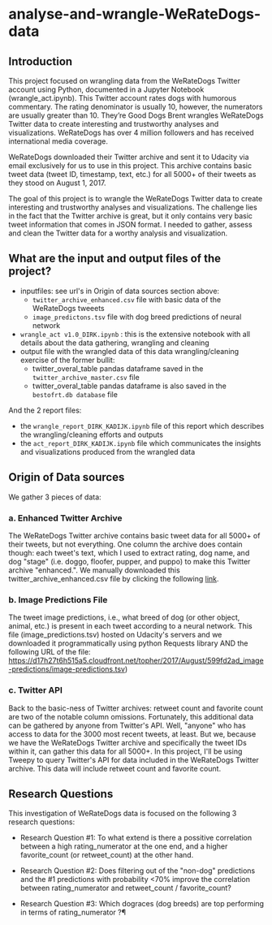 # analyse-and-wrangle-WeRateDogs-data

## Introduction

This project focused on wrangling data from the WeRateDogs Twitter account using Python, documented in a Jupyter Notebook (wrangle_act.ipynb). This Twitter account rates dogs with humorous commentary. The rating denominator is usually 10, however, the numerators are usually greater than 10. They’re Good Dogs Brent wrangles WeRateDogs Twitter data to create interesting and trustworthy analyses and visualizations. WeRateDogs has over 4 million followers and has received international media coverage.

WeRateDogs downloaded their Twitter archive and sent it to Udacity via email exclusively for us to use in this project. This archive contains basic tweet data (tweet ID, timestamp, text, etc.) for all 5000+ of their tweets as they stood on August 1, 2017.

The goal of this project is to wrangle the WeRateDogs Twitter data to create interesting and trustworthy analyses and visualizations. The challenge lies in the fact that the Twitter archive is great, but it only contains very basic tweet information that comes in JSON format. I needed to gather, assess and clean the Twitter data for a worthy analysis and visualization.

## What are the input and output files of the project?

* inputfiles: see url's in Origin of data sources section above:
  - `twitter_archive_enhanced.csv` file with basic data of the WeRateDogs tweeets
  - `image_predictons.tsv` file with dog breed predictions of neural network
* `wrangle_act v1.0_DIRK.ipynb` : this is the extensive notebook with all details about the data gathering, wrangling and cleaning
* output file with the wrangled data of this data wrangling/cleaning exercise of the former bullit:
  - twitter_overal_table pandas dataframe saved in the `twitter_archive_master.csv` file
  - twitter_overal_table pandas dataframe is also saved in the `bestofrt.db database` file
  
And the 2 report files:
* the `wrangle_report_DIRK_KADIJK.ipynb` file of this report which describes the wrangling/cleaning efforts and outputs
* the `act_report_DIRK_KADIJK.ipynb` file which communicates the insights and visualizations produced from the wrangled data

## Origin of Data sources

We gather 3 pieces of data:

### a. Enhanced Twitter Archive

The WeRateDogs Twitter archive contains basic tweet data for all 5000+ of their tweets, but not everything. One column the archive does contain though: each tweet's text, which I used to extract rating, dog name, and dog "stage" (i.e. doggo, floofer, pupper, and puppo) to make this Twitter archive "enhanced.". We manually downloaded this twitter_archive_enhanced.csv file by clicking the following [link](https://d17h27t6h515a5.cloudfront.net/topher/2017/August/59a4e958_twitter-archive-enhanced/twitter-archive-enhanced.csv). 

### b. Image Predictions File

The tweet image predictions, i.e., what breed of dog (or other object, animal, etc.) is present in each tweet according to a neural network. This file (image_predictions.tsv) hosted on Udacity's servers and we downloaded it programmatically using python Requests library AND the following URL of the file: https://d17h27t6h515a5.cloudfront.net/topher/2017/August/599fd2ad_image-predictions/image-predictions.tsv)

### c. Twitter API

Back to the basic-ness of Twitter archives: retweet count and favorite count are two of the notable column omissions. Fortunately, this additional data can be gathered by anyone from Twitter's API. Well, "anyone" who has access to data for the 3000 most recent tweets, at least. But we, because we have the WeRateDogs Twitter archive and specifically the tweet IDs within it, can gather this data for all 5000+.
In this project, I'll be using Tweepy to query Twitter's API for data included in the WeRateDogs Twitter archive. This data will include retweet count and favorite count.

## Research Questions

This investigation of WeRateDogs data is focused on the following 3 research questions:
* Research Question #1: To what extend is there a possitive correlation between a high rating_numerator at the one end, and a higher favorite_count (or retweet_count) at the other hand.

* Research Question #2: Does filtering out of the "non-dog" predictions and the #1 predictions with probability <70% improve the correlation between rating_numerator and retweet_count / favorite_count? 

* Research Question #3: Which dograces (dog breeds) are top performing in terms of rating_numerator ?¶ 





